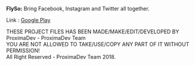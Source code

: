 <b>FlySo:</b> Bring Facebook, Instagram and Twitter all together.

Link : <a href = "https://play.google.com/store/apps/details?id=com.proximadev.flyso">Google Play</a>

<p>THESE PROJECT FILES HAS BEEN MADE/MAKE/EDIT/DEVELOPED BY ProximaDev - ProximaDev Team<br>
YOU ARE NOT ALLOWED TO TAKE/USE/COPY ANY PART OF IT WITHOUT PERMISSION!<br>
All Right Reserved - ProximaDev Team 2018.</p>